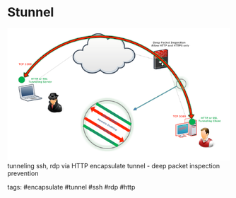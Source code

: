 # Stunnel
![tunneling  via HTTP](../pictures/stunnel1.png)
tunneling ssh, rdp via HTTP encapsulate tunnel - deep packet inspection prevention

tags: #encapsulate #tunnel #ssh #rdp #http 
